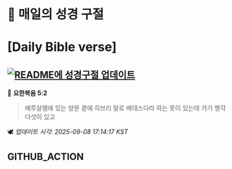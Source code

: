 # 🙏 매일의 성경 구절
# [Daily Bible verse]
## [![README에 성경구절 업데이트](https://github.com/DONGSUKA/first_test/actions/workflows/update-readme-bible.yml/badge.svg)](https://github.com/DONGSUKA/first_test/actions/workflows/update-readme-bible.yml)
<!-- START_BIBLE_VERSE -->
📖 **요한복음 5:2**
> 예루살렘에 있는 양문 곁에 히브리 말로 베데스다라 하는 못이 있는데 거기 행각 다섯이 있고

🕊️ _업데이트 시각: 2025-09-08 17:14:17 KST_
  <!-- END_BIBLE_VERSE -->
## GITHUB_ACTION
